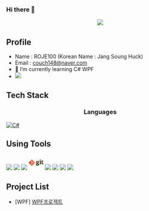 ### Hi there 👋
<p align='center'>
  <a href="https://github.com/ROJE100">
    <img src="https://capsule-render.vercel.app/api?type=waving&color=gradient&fontColor=FFFFFF&height=300&section=header&text=Study%20Repository&fontSize=50"/>
  </a>
</p>

## Profile
- Name : ROJE100 (Korean Name : Jang Soung Huck)
- Email : couch148@naver.com
- 🌱 I’m currently learning C# WPF
- <img src="https://github-readme-stats.vercel.app/api?username=ROJE100&theme=synthwave&show_icons=true"/>
<!-- While basic simple theme
- <img src="https://github-readme-stats.vercel.app/api/top-langs/?username=ROJE100&theme=synthwave&layout=compact"/>
-->


## Tech Stack
<h3 align='center'>Languages</h3>
<p>
<a href="https://github.com/ROJE100/StudyWpf.git" target="_blank"><img alt="C#" src="https://img.shields.io/badge/c%23-%23239120.svg?style=flat&logo=c-sharp&logoColor=white"/></a>
</p>


## Using Tools
<p align='left'>
    <img height="40" src="https://img.icons8.com/color/48/000000/visual-studio-2019.png">
    <img height="40" src="https://img.icons8.com/fluent/48/000000/visual-studio-code-2019.png">
    <img height="40" src="https://d1jnx9ba8s6j9r.cloudfront.net/blog/wp-content/uploads/2019/10/logo.png">
    <img height="40" src="https://github.com/Pythunder/explore/blob/80688e429a7d4ef2fca1e82350fe8e3517d3494d/topics/git/git.png">
    <img height="40" src="https://upload.wikimedia.org/wikipedia/commons/b/b6/PuTTY_icon_128px.png">
    <img height="40" src="https://img.icons8.com/color/48/000000/raspberry-pi.png">
    <img height="40" src="https://mosquitto.org/stickers/mosquitto-mono.png">
   <!--<img height="40" src="https://img.icons8.com/fluent/48/000000/vmware-workstation-player.png"> -->
    <img height="40" src="https://taiwebs.com/upload/icons/vnc-connect-enterprise220-220.png">
</p>

## Project List
- [WPF] [WPF프로젝트](https://github.com/ROJE100/StudyWpf/tree/main/portfolio)

<!--
**ROJE100/ROJE100** is a ✨ _special_ ✨ repository because its `README.md` (this file) appears on your GitHub profile.

Here are some ideas to get you started:

- 🔭 I’m currently working on ...
- 🌱 I’m currently learning ...
- 👯 I’m looking to collaborate on ...
- 🤔 I’m looking for help with ...
- 💬 Ask me about ...
- 📫 How to reach me: ...
- 😄 Pronouns: ...
- ⚡ Fun fact: ...
-->
